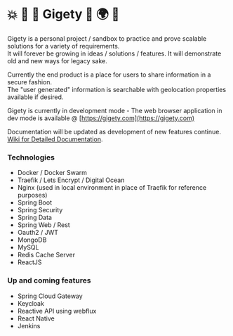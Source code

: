 # 💥 🍄 🐸 Gigety 🐸 🌍 👀
Gigety is a personal project / sandbox to practice and prove scalable solutions for a variety of requirements.  
It will forever be growing in ideas / solutions / features. It will demonstrate old and new ways for legacy sake.

Currently the end product is a place for users to share information in a secure fashion.  
The "user generated" information is searchable with geolocation properties available if desired.  

Gigety is currently in development mode - The web browser application in dev mode is available @ [https://gigety.com](https://gigety.com)

Documentation will be updated as development of new features continue.  
[Wiki for Detailed Documentation](https://github.com/gigety/gigety/wiki).  

### Technologies
* Docker / Docker Swarm
* Traefik / Lets Encrypt / Digital Ocean
* Nginx (used in local environment in place of Traefik for reference purposes)
* Spring Boot
* Spring Security
* Spring Data
* Spring Web / Rest
* Oauth2 / JWT
* MongoDB
* MySQL
* Redis Cache Server
* ReactJS


### Up and coming features
* Spring Cloud Gateway
* Keycloak
* Reactive API using webflux
* React Native
* Jenkins

